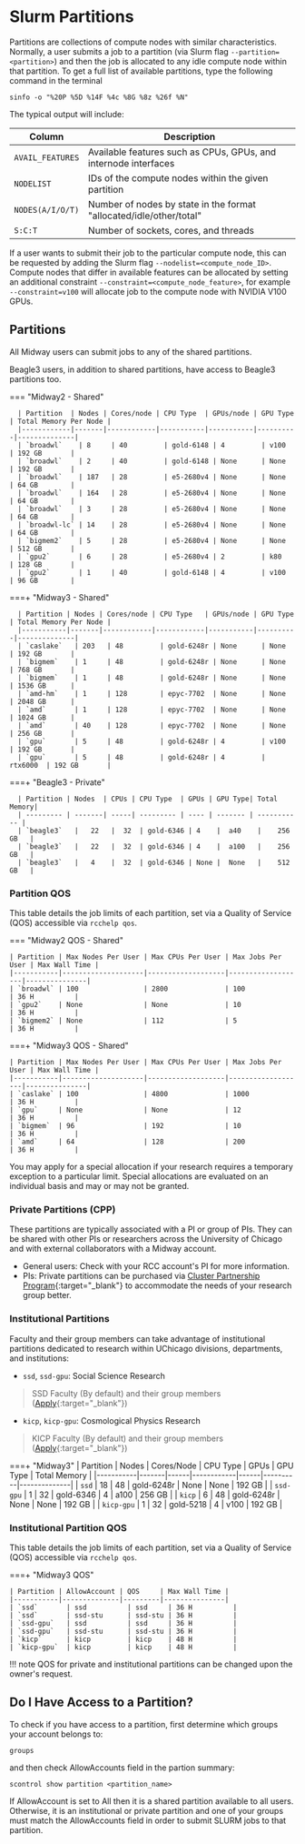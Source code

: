# Slurm Partitions

Partitions are collections of compute nodes with similar characteristics. Normally, a user submits a job to a partition (via Slurm flag `--partition=<partition>`) and then the job is allocated to any idle compute node within that partition. To get a full list of available partitions, type the following command in the terminal
```
sinfo -o "%20P %5D %14F %4c %8G %8z %26f %N"
```
The typical output will include: 

| Column           | Description                                                         |
|------------------|---------------------------------------------------------------------|
| `AVAIL_FEATURES` | Available features such as CPUs, GPUs, and internode interfaces         |
| `NODELIST`       | IDs of the compute nodes within the given partition                        |
| `NODES(A/I/O/T)` | Number of nodes by state in the format "allocated/idle/other/total" |
| `S:C:T`          | Number of sockets, cores, and threads                               |

If a user wants to submit their job to the particular compute node, this can be requested by adding the Slurm flag `--nodelist=<compute_node_ID>`. Compute nodes that differ in available features can be allocated by setting an additional constraint `--constraint=<compute_node_feature>`, for example `--constraint=v100` will allocate job to the compute node with NVIDIA V100 GPUs. 

## Partitions
All Midway users can submit jobs to any of the shared partitions. 

Beagle3 users, in addition to shared partitions, have access to Beagle3 partitions too. 

<!-- THIS COMMAND WORKS ON MIDWAY2 BUT NOT ON MIDWAY3 - SHOULD BE FIXED
The list of shared partitions can be invoked by -->
<!-- ```
rcchelp sinfo shared
``` -->
=== "Midway2 - Shared"

      | Partition  | Nodes | Cores/node | CPU Type  | GPUs/node | GPU Type | Total Memory Per Node |
      |------------|-------|------------|-----------|-----------|----------|--------------|
      | `broadwl`    | 8     | 40         | gold-6148 | 4         | v100     | 192 GB       |
      | `broadwl`    | 2     | 40         | gold-6148 | None      | None     | 192 GB       |
      | `broadwl`    | 187   | 28         | e5-2680v4 | None      | None     | 64 GB        |
      | `broadwl`    | 164   | 28         | e5-2680v4 | None      | None     | 64 GB        |
      | `broadwl`    | 3     | 28         | e5-2680v4 | None      | None     | 64 GB        |
      | `broadwl-lc` | 14    | 28         | e5-2680v4 | None      | None     | 64 GB        |
      | `bigmem2`    | 5     | 28         | e5-2680v4 | None      | None     | 512 GB       |
      | `gpu2`       | 6     | 28         | e5-2680v4 | 2         | k80      | 128 GB       |
      | `gpu2`       | 1     | 40         | gold-6148 | 4         | v100     | 96 GB        |

===+ "Midway3 - Shared"

      | Partition | Nodes | Cores/node | CPU Type   | GPUs/node | GPU Type | Total Memory Per Node |
      |-----------|-------|------------|------------|-----------|----------|--------------|
      | `caslake`   | 203   | 48         | gold-6248r | None      | None     | 192 GB       |
      | `bigmem`    | 1     | 48         | gold-6248r | None      | None     | 768 GB       |
      | `bigmem`    | 1     | 48         | gold-6248r | None      | None     | 1536 GB      |
      | `amd-hm`    | 1     | 128        | epyc-7702  | None      | None     | 2048 GB      |
      | `amd`       | 1     | 128        | epyc-7702  | None      | None     | 1024 GB      |
      | `amd`       | 40    | 128        | epyc-7702  | None      | None     | 256 GB       |
      | `gpu`       | 5     | 48         | gold-6248r | 4         | v100     | 192 GB       |
      | `gpu`       | 5     | 48         | gold-6248r | 4         | rtx6000  | 192 GB       |

===+ "Beagle3 - Private"

      | Partition | Nodes  | CPUs | CPU Type  | GPUs | GPU Type| Total Memory|
      | --------- | -------| -----| --------- | ---- | ------- | ----------- |
      | `beagle3`   |   22   |  32  | gold-6346 | 4    |  a40    |    256 GB   |
      | `beagle3`   |   22   |  32  | gold-6346 | 4    |  a100   |    256 GB   |
      | `beagle3`   |   4    |  32  | gold-6346 | None |  None   |    512 GB   |


### Partition QOS

This table details the job limits of each partition, set via a Quality of Service (QOS) accessible via `rcchelp qos`.

=== "Midway2 QOS - Shared"

    | Partition | Max Nodes Per User | Max CPUs Per User | Max Jobs Per User | Max Wall Time |
    |-----------|--------------------|-------------------|-------------------|---------------|
    | `broadwl` | 100                | 2800              | 100               | 36 H          |
    | `gpu2`    | None               | None              | 10                | 36 H          |
    | `bigmem2` | None               | 112               | 5                 | 36 H          |


===+ "Midway3 QOS - Shared"

    | Partition | Max Nodes Per User | Max CPUs Per User | Max Jobs Per User | Max Wall Time |
    |-----------|--------------------|-------------------|-------------------|---------------|
    | `caslake` | 100                | 4800              | 1000              | 36 H          |
    | `gpu`     | None               | None              | 12                | 36 H          |
    | `bigmem`  | 96                 | 192               | 10                | 36 H          |
    | `amd`     | 64                 | 128               | 200               | 36 H          |

You may apply for a special allocation if your research requires a temporary exception to a particular limit. Special allocations are evaluated on an individual basis and may or may not be granted.

### Private Partitions (CPP)
These partitions are typically associated with a PI or group of PIs. They can be shared with other PIs or researchers across the University of Chicago and with external collaborators with a Midway account. 

* General users: Check with your RCC account's PI for more information. 
* PIs: Private partitions can be purchased via [Cluster Partnership Program](https://rcc.uchicago.edu/support-and-services/cluster-partnership-program){:target="_blank"} to accommodate the needs of your research group better. 

### Institutional Partitions
Faculty and their group members can take advantage of institutional partitions dedicated to research within UChicago divisions, departments, and institutions:

* `ssd`, `ssd-gpu`:   Social Science Research       
> SSD Faculty (By default) and their group members ([Apply](https://rcc.uchicago.edu/accounts-allocations/join-different-pi-account){:target="_blank"}) 
* `kicp`, `kicp-gpu`: Cosmological Physics Research 
> KICP Faculty (By default) and their group members ([Apply](https://rcc.uchicago.edu/accounts-allocations/join-different-pi-account){:target="_blank"})

<!-- === "Midway2 NEED TO CHECK WITH KATHY"
      | Partition | Nodes  | CPUs |
      | --------- | -------| -----|
      | `broadwl`   |   8    |  40  |
      | `broadwl`   |   2    |  40  |
      | `broadwl`   |   187  |  28  |
      | `broadwl`   |   164  |  28  |
      | `broadwl`   |   3    |  28  |
      | `broadwl-lc`|   14   |  28  |
      | `bigmem2`   |   5    |  28  |
      | `gpu2`      |   6    |  28  |
      | `gpu2`      |   1    |  40  | -->

===+ "Midway3"
      | Partition | Nodes | Cores/Node | CPU Type   | GPUs | GPU Type | Total Memory |
      |-----------|-------|------|------------|------|----------|--------------|
      | `ssd`       | 18    | 48   | gold-6248r | None | None     | 192 GB       |
      | `ssd-gpu`   | 1     | 32   | gold-6346  | 4    | a100     | 256 GB       |
      | `kicp`      | 6     | 48   | gold-6248r | None | None     | 192 GB       |
      | `kicp-gpu`  | 1     | 32   | gold-5218  | 4    | v100     | 192 GB       |



### Institutional Partition QOS

This table details the job limits of each partition, set via a Quality of Service (QOS) accessible via `rcchelp qos`. 

<!-- === "Midway2 QOS"

    | Partition | Max Nodes Per User| Max CPUs Per User  | Max Jobs Per User| Max Wall Time | 
    | --------- | ----------------- | ------------------ | ---------------- | ------------- |
    | `broadwl` | 100               |            2800    |             1000 |  36 H         |
    | `gpu2`    | None              |            None    |             10   |  36 H         |
    | `bigmem2` | None              |            112     |             5    |  36 H         | -->


===+ "Midway3 QOS"

    | Partition | AllowAccount | QOS     | Max Wall Time |
    |-----------|--------------|---------|---------------|
    | `ssd`       | ssd          | ssd     | 36 H          |
    | `ssd`       | ssd-stu      | ssd-stu | 36 H          |
    | `ssd-gpu`   | ssd          | ssd     | 36 H          |
    | `ssd-gpu`   | ssd-stu      | ssd-stu | 36 H          |
    | `kicp`      | kicp         | kicp    | 48 H          |
    | `kicp-gpu`  | kicp         | kicp    | 48 H          |

!!! note
    QOS for private and institutional partitions can be changed upon the owner's request. 

## Do I Have Access to a Partition?
To check if you have access to a partition, first determine which groups your account belongs to: 
```
groups
```
and then check AllowAccounts field in the partion summary: 
```
scontrol show partition <partition_name>
```
If AllowAccount is set to All then it is a shared partition available to all users. Otherwise, it is an institutional or private partition and one of your groups must match the AllowAccounts field in order to submit SLURM jobs to that partition. 

